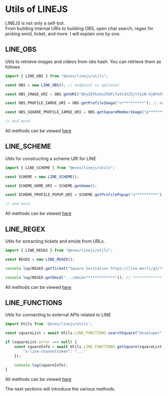 # Utils of LINEJS

LINEJS is not only a self-bot. \
From building internal URIs to building OBS, open chat search, regex for picking emid, ticket, and more.
I will explain one by one.

## LINE_OBS

Utils to retrieve images and videos from obs hash.
You can retrieve them as follows

```ts
import { LINE_OBS } from "@evex/linejs/utils";

const OBS = new LINE_OBS(); // endpoint is optional

const OBS_IMAGE_URI = OBS.getURI("0hy28TkoGoJh0FLTatCdtZSjt7ezN-Xj8PeFUrfHAvey8pHDUcMEppKXR-eisuFGJObRhheCh6KngqGzY"); // obs hash

const OBS_PROFILE_IAMGE_URI = OBS.getProfileImage("u**********"); // member id (mid)

const OBS_SQUARE_PROFILE_IAMGE_URI = OBS.getSquareMemberImage("p**********"); // square member id (pid)

// and more
```

All methods can be viewed [here](https://github.com/evex-dev/linejs/blob/main/packages/linejs/utils/obs/index.ts)

## LINE_SCHEME

Utils for constructing a scheme URI for LINE

```ts
import { LINE_SCHEME } from "@evex/linejs/utils";

const SCHEME = new LINE_SCHEME();

const SCHEME_HOME_URI = SCHEME.getHome();

const SCHEME_PROFILE_POPUP_URI = SCHEME.getProfilePopup("u**********");

// and more
```

All methods can be viewed [here](https://github.com/evex-dev/linejs/blob/main/packages/linejs/utils/scheme/index.ts)


## LINE_REGEX

Utils for extracting tickets and emids from URLs.

```ts
import { LINE_REGEX } from "@evex/linejs/utils";

const REGEX = new LINE_REGEX();

console.log(REGEX.getTicket("Square Invitation https://line.me/ti/g2/*************")); // *************

console.log(REGEX.getEmid(".../emid=*************")); // *************
```

All methods can be viewed [here](https://github.com/evex-dev/linejs/blob/main/packages/linejs/utils/regex/index.ts)

## LINE_FUNCTIONS

Utils for connecting to external APIs related to LINE

```ts
import Utils from '@evex/linejs/utils';

const squareList = await Utils.LINE_FUNCTIONS.searchSquare("Developer", 100);

if (squareList.error === null) {
    const squareInfo = await Utils.LINE_FUNCTIONS.getSquare(squareList.data.squares[0].square.emid, false, {
        "x-line-channeltoken": "..."
    });

    console.log(squareInfo);
}
```

All methods can be viewed [here](https://github.com/evex-dev/linejs/blob/main/packages/linejs/utils/functions/index.ts)

The next sections will introduce the various methods.
